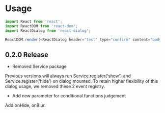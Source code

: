# Usage #
```js
import React from 'react';
import ReactDOM from 'react-dom';
import ReactDialog from 'react-dialog';

ReactDOM.render(<ReactDialog header="test" type="confirm" content="body" />);
```

## 0.2.0 Release ##

* Removed Service package

Previous versions will always run Service.register('show') and Service.register('hide')
on dialog mounted. To retain higher flexibility of this dialog usage, we removed these 2 event registry.

* Add new parameter for conditional functions judgement

Add onHide, onBlur.
